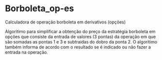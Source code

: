 # Borboleta_op-es
Calculadora de operação borboleta em derivativos (opções)

 Algoritimo para simplificar a obtenção do preço da estratégia borboleta em opções que consiste da entrada de valores (3 pontas) da operação em que são somadas as pontas 1 e 3 e subtraidas do dobro da ponta 2.
O algoritimo também informa de acordo  com o resultado se é  indicado ou não fazer a entrada na operação.

